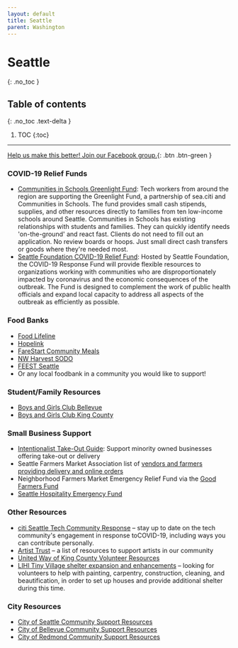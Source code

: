 ```yaml
---
layout: default
title: Seattle
parent: Washington
---
```


# Seattle
{: .no_toc }

## Table of contents
{: .no_toc .text-delta }

1. TOC
{:toc}

---

[Help us make this better! Join our Facebook group.](https://www.facebook.com/groups/coronawhatnow/announcements/){: .btn .btn-green }

### COVID-19 Relief Funds
- [Communities in Schools Greenlight Fund](https://l.workplace.com/l.php?u=https%3A%2F%2Fseaciti.org%2Fgreenlight-covid-19%2F&amp;h=AT0Vz0d_pgaX0lnx0NqAbqx3Zn6nIIUhjREjOPZeiGdrDph3GuWqpH6wyfSgtzr8BNmi9nqQDCmaA60lYPef7mWrcDoai0uqSCCYsdxkFL9xZ3gSv1IdMIP4LCU09ZvnNyIau3d9G7Y9bkd6IwVKcSXESvJtIfBeukwE_Q): Tech workers from around the region are supporting the Greenlight Fund, a partnership of sea.citi and Communities in Schools. The fund provides small cash stipends, supplies, and other resources directly to families from ten low-income schools around Seattle. Communities in Schools has existing relationships with students and families. They can quickly identify needs &#39;on-the-ground&#39; and react fast. Clients do not need to fill out an application. No review boards or hoops. Just small direct cash transfers or goods where they&#39;re needed most.
- [Seattle Foundation COVID-19 Relief Fund](https://l.workplace.com/l.php?u=https%3A%2F%2Fwww.seattlefoundation.org%2Fcommunityimpact%2Fcivic-leadership%2Fcovid-19-response-fund&amp;h=AT03nOnzpK5y9yzE-l7YFGWLwTF9k-cjlRkh7vP0Tubh-vhdlMRuCE-QWOWw9ECjnHU0BOMh15d56veLq6seDQiir_jxaqIw30DGprxtZl7Ki8T4lv8G8j3KzLefoOIGeCPX2-afA3NlrNTfzyGSYK_vZQCOpVbhOa6JVw): Hosted by Seattle Foundation, the COVID-19 Response Fund will provide flexible resources to organizations working with communities who are disproportionately impacted by coronavirus and the economic consequences of the outbreak. The Fund is designed to complement the work of public health officials and expand local capacity to address all aspects of the outbreak as efficiently as possible.

### Food Banks
- [Food Lifeline](https://l.workplace.com/l.php?u=https%3A%2F%2Ffoodlifeline.org%2F&amp;h=AT1b4_37lgTzQe3iX3D9itffeF_wKCLtmLpgGZ0LF7g0dAxEmxJcnzuoOz4BpN1q0IAn9U_wRLzgJhagS14bCuUo7MmYD2F93Bb6voQeTceeLrsmestlkB9ooOC-dsipX2zbsKsjYYLAXlBt5Ko6B7DClwicIbcJJTPZXw)
- [Hopelink](https://l.workplace.com/l.php?u=https%3A%2F%2Fwww.hopelink.org%2F%3Fgclid%3DEAIaIQobChMIm4SBp4Gj6AIVmSCtBh3LFA4MEAAYASAAEgJJfPD_BwE&amp;h=AT0v-RTiGrCqiMvTNQaArslNrUIyeW8v4-wjl4ShC_i7MMDvVRV-rqEZdc7E1_lQYvJP7kka3Hbwk1g54SwNNIJ4KlrwWtdz1n7um6Pb4korL9SQY4cGUNtOUS7q2-zk-VrYIkuuQVjbrBzExLx1smGriWxs2lRC69DTMg)
- [FareStart Community Meals](https://www.farestart.org/responding-covid-19)
- [NW Harvest SODO](https://www.northwestharvest.org/sodo-community-market?gclid=EAIaIQobChMI-7K0lIql6AIVaCCtBh1SugEzEAAYASAAEgKcivD_BwE)
- [FEEST Seattle](https://www.feestseattle.org/)
- Or any local foodbank in a community you would like to support!

### Student/Family Resources

- [Boys and Girls Club Bellevue](http://www.bgcbellevue.org/)
- [Boys and Girls Club King County](https://positiveplace.org/)

### Small Business Support

- [Intentionalist Take-Out Guide](https://intentionalist.com/b/?listing_tag%5B0%5D=delivery&amp;listing_tag%5B1%5D=takeout): Support minority owned businesses offering take-out or delivery
- Seattle Farmers Market Association list of [vendors and farmers providing delivery and online orders](http://www.sfmamarkets.com/?fbclid=IwAR1extoz7MdhmUKiUQ-x35se1RxeFQN9wtz0YmpI0TwH_gixPOMDxwwh0Aw)
- Neighborhood Farmers Market Emergency Relief Fund via the [Good Farmers Fund](https://l.workplace.com/l.php?u=https%3A%2F%2Fseattlefarmersmarkets.org%2Fhelp-us-grow%2Fdonate&amp;h=AT0NXGjs96e13vMcAMl_dJHzErlmQrrsEWS_QNX3YAU15wTNxW1htdxU7K0GfkTNdbXFtQgUyiLV4Tch6MAj0Prl2RhaLxkfselSBRg6iiqu-7jxXScUXO87NuzuwWwOj3KWS3rmD1-w2hQOlFiMGUHE-K0P-MoaWjIWdg)
- [Seattle Hospitality Emergency Fund](https://l.workplace.com/l.php?u=https%3A%2F%2Fwww.gofundme.com%2Ff%2Fseattle-hospitality-emergency-fund&amp;h=AT09QtXjlMwZwYGU47scYTDu4T-cDnYqkLhXEK-l4l1FEygMUEELK6dkFWH0ZHcLeAF7O81TrXYaaswc3SVS6x1R9j6iFBPW64fKwiFC-1skkq-LIWyYZAEU1_9iALL7HiTd1UxnVDg-2cDvgdgmO2NV7cwy3pNNGzG-GA)

### Other Resources

- [citi Seattle Tech Community Response](https://l.workplace.com/l.php?u=https%3A%2F%2Fseaciti.org%2Finform%2Fseattle-tech-covid-19-response%2F&amp;h=AT2ghHU3AN6E1XsCpTQcA9znhF-T0p5I1KsHfmHvIKHMiS4uBesdMSPU2d6aGEoSEt3ufSleyDMJeZB39-DGQr5_saEjJnUFQ4ww5PzUunsTPhgg5n1PaHAf-aW_iOtU9qV4qKMx0UqiKSnrOAa6PyMBcyBzA8Vm69P5GA) – stay up to date on the tech community&#39;s engagement in response toCOVID-19, including ways you can contribute personally.
- [Artist Trust](https://l.workplace.com/l.php?u=https%3A%2F%2Fartisttrust.org%2Fcovid-19-resources-list%2F&amp;h=AT3JTr8Q6CnF3IfsAPhy5lPlZ6gw_dhz8MvjQt9CZchUI5O_Lm2g1OlOsZXYoBseKF223aOZXBXoLHgN0bcgV84uA8wHkfEN_hJl_L9QrX1GykH8TPQ9jRTYThXnTk-5AdgQ38ROo38n0NWGQIIUVFu0WavKPJxBQRTJRg) – a list of resources to support artists in our community
- [United Way of King County Volunteer Resources](https://volunteer.uwkc.org/need/?q&amp;age&amp;agency_id&amp;county&amp;dateOn&amp;distance&amp;zip&amp;need_impact_area&amp;need_init_id=2932&amp;qualification_id&amp;cat_id&amp;meta%5B0%5D&amp;meta%5B1%5D&amp;meta%5B2%5D&amp;allowTeams&amp;ug_id&amp;s=1&amp;_ga=2.60794413.1282630099.1584500808-1233197955.1584057357)
- [LIHI Tiny Village shelter expansion and enhancements](https://l.workplace.com/l.php?u=http%3A%2F%2Fweb-extract.constantcontact.com%2Fv1%2Fsocial_annotation_v2%3Fpermalink_uri%3Dhttps%253A%252F%252Fmyemail.constantcontact.com%252FURGENT--VOLUNTEERS-NEEDED-.html%253Fsoid%253D1103692006784%2526aid%253DecMbntiTrTw%26image_url%3Dhttps%253A%252F%252Ffiles.constantcontact.com%252F0858b29f001%252F1d4ebd6b-adda-4287-9f99-ce360e763262.jpg%26fbclid%3DIwAR0EC3_Z43yQX1-bJ3rK0y-SkhHhDUk6kBKYqYl1sLRzR_OzY9R0dQHES9Y&amp;h=AT1LIoVQTj07sniCkQr9KmCUCYDWclkEWNV_POpsMi03UIPWsS60oTUIkNDDyHys53Vn51rZNCr1dNSULTQa_UdZ-OOa0PP3-FlIWiuV5UZzJmJmewZ_eFrD8N5CMk3llG_53GphRyxaQvaSCxr_45NdCPfzcxIUQv5Ccg) – looking for volunteers to help with painting, carpentry, construction, cleaning, and beautification, in order to set up houses and provide additional shelter during this time.

### City Resources

- [City of Seattle Community Support Resources](https://l.workplace.com/l.php?u=http%3A%2F%2Fwww.seattle.gov%2Fmayor%2Fcovid-19%23food&amp;h=AT0A8xJCT6iOOigF3r83342KuCW1G1RldGe8KbtNBGLVmd7ErKgo6EWJNLhsazmyu8oGyXgTA_RbMUrNWsDbouWlfV4eKmc8aLZrzSmB3ZvzO5EXnPBIktHw5qxOGkkoUe0vrJsOc3TdGHxhBz4TuOkTio0nvL6BYBy7lg)
- [City of Bellevue Community Support Resources](https://l.workplace.com/l.php?u=https%3A%2F%2Fbellevuewa.gov%2Fcity-government%2Fdepartments%2Fcity-managers-office%2Fcommunications%2Femergencies-and-extreme-weather-0&amp;h=AT1RkkfYiOjkTi6oSuVrq0We1pzZyORB_pExAHG0Gsk-LWkBpfudnjoGvDUzH6fY7CaQzSoNDNuJaFl9wqAKdphVgJlWiZjL7_t1ZJsYZm4ffgJi7mJAoQXLG4hgHGO7dHgnJgRa1XWW8N4j-Nx9YoJMr95DxBeWny9VYw)
- [City of Redmond Community Support Resources](https://www.redmond.gov/1365/How-You-Can-Help)
